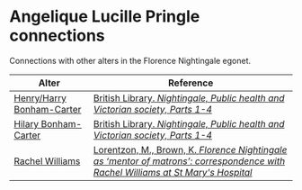 # Angelique Lucille Pringle connections
Connections with other alters in the Florence Nightingale egonet.

| Alter  | Reference|
| ------------- |------------- |
| [Henry/Harry Bonham-Carter](https://github.com/altealo/FNTest/blob/master/AltersReferences/HenryBonhamCarter.md)  |[British Library. *Nightingale, Public health and Victorian society, Parts 1-4*](http://www.ampltd.co.uk/digital_guides/nightingale_parts_1_to_4/documents/Nightingale1-4.pdf)|
| [Hilary Bonham-Carter](https://github.com/altealo/FNTest/blob/master/AltersReferences/HilaryBonhamCarter.md)  |[British Library. *Nightingale, Public health and Victorian society, Parts 1-4*](http://www.ampltd.co.uk/digital_guides/nightingale_parts_1_to_4/documents/Nightingale1-4.pdf)|
| [Rachel Williams](https://github.com/altealo/FNTest/blob/master/AltersReferences/RachelWilliams.md)  |[Lorentzon, M., Brown, K. *Florence Nightingale as ‘mentor of matrons’: correspondence with Rachel Williams at St Mary's Hospital*](https://onlinelibrary.wiley.com/doi/abs/10.1046/j.1365-2834.2003.00375.x)|



